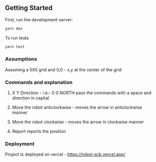## Getting Started

First, run the development server:

```bash
yarn dev
```

To run tests 
```bash
yarn test
```

### Assumptions

Assuming a 5X5 grid and 0,0 - x,y at the center of the grid


### Commands and explanation

1) X Y Direction - i.e:- 0 0 NORTH pass the commands with a space and direction in capital

2) Move the robot anticlockwise - moves the arrow in anticlockwise manner

3) Move the robot clockwise - moves the arrow in clockwise manner
4) Report reports the position

### Deployment

Project is deployed on vercel - https://robot-scb.vercel.app/
